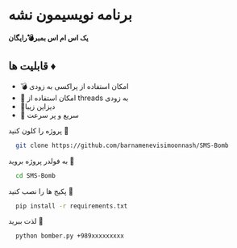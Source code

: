 # برنامه نویسیمون نشه 
**یک اس ام اس بمبر💣رایگان**

## قابلیت ها ♦

-  💣 امکان استفاده از پراکسی به زودی
-  💊 امکان استفاده از threads به زودی
-  🍇دیزاین زیبا 
-  🔪 سریع و پر سرعت 

پروژه را کلون کنید 🔗

```bash
  git clone https://github.com/barnamenevisimoonnash/SMS-Bomb
```

به فولدر پروژه بروید 📂

```bash
  cd SMS-Bomb
```

پکیج ها را نصب کنید 🔻

```bash
  pip install -r requirements.txt
```

لذت ببرید 💖

```bash
  python bomber.py +989xxxxxxxxx
```